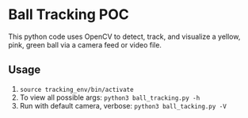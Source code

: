 # Ball Tracking POC

This python code uses OpenCV to detect, track, and visualize a yellow, pink, green 
ball via a camera feed or video file.

## Usage

1. `source tracking_env/bin/activate`
2. To view all possible args: `python3 ball_tracking.py -h`
3. Run with default camera, verbose: `python3 ball_tacking.py -V`

